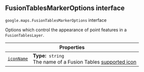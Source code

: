 
<h2 id="FusionTablesMarkerOptions">FusionTablesMarkerOptions interface</h2>
<p>
<code><span itemprop="path">google.maps</span>.<span itemprop="name">FusionTablesMarkerOptions</span></code>
interface
</p>
<p>Options which control the appearance of point features in a <code>FusionTablesLayer</code>.</p>
<div class="devsite-table-wrapper"><table class="properties responsive" summary="interface FusionTablesMarkerOptions - Properties">
<thead>
<tr><th colspan="2">Properties</th>
</tr></thead>
<tbody>
<tr id="FusionTablesMarkerOptions.iconName">
<td itemprop="property"><code><a class="secret-link" href="#FusionTablesMarkerOptions.iconName"><span>iconName</span></a></code></td>
<td><div><strong>Type:</strong>&nbsp; <code>string</code></div>
<div class="desc">The name of a Fusion Tables <a href="http://www.google.com/fusiontables/DataSource?dsrcid=308519"> supported icon</a></div></td>
</tr>
</tbody>
</table></div>
